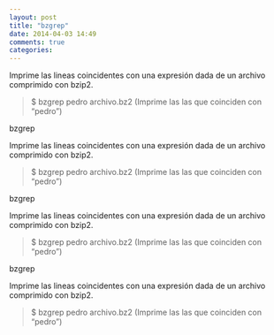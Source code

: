 ```yaml
---
layout: post
title: "bzgrep"
date: 2014-04-03 14:49
comments: true
categories: 
---
```

Imprime las lineas coincidentes con una expresión dada de un archivo comprimido con bzip2.

>$ bzgrep pedro archivo.bz2 (Imprime las las que coinciden con “pedro”)

bzgrep

Imprime las lineas coincidentes con una expresión dada de un archivo comprimido con bzip2.

>$ bzgrep pedro archivo.bz2 (Imprime las las que coinciden con “pedro”)

bzgrep

Imprime las lineas coincidentes con una expresión dada de un archivo comprimido con bzip2.

>$ bzgrep pedro archivo.bz2 (Imprime las las que coinciden con “pedro”)

bzgrep

Imprime las lineas coincidentes con una expresión dada de un archivo comprimido con bzip2.

>$ bzgrep pedro archivo.bz2 (Imprime las las que coinciden con “pedro”)

